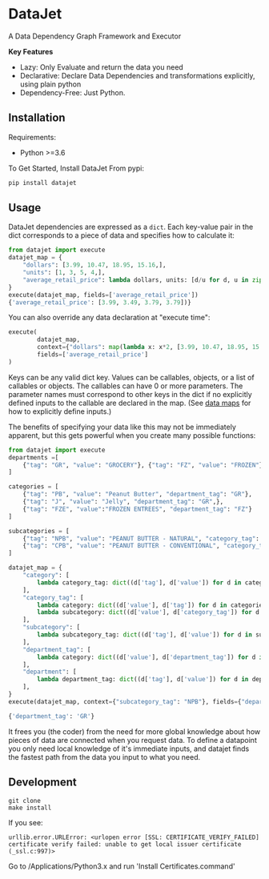 # DataJet

A Data Dependency Graph Framework and Executor

**Key Features**
- Lazy: Only Evaluate and return the data you need
- Declarative: Declare Data Dependencies and transformations explicitly, using plain python
- Dependency-Free: Just Python. 

## Installation
Requirements:
- Python >=3.6

To Get Started, Install DataJet From pypi:
```bash
pip install datajet
```

## Usage
DataJet dependencies are expressed as a `dict`. Each key-value pair in the dict corresponds to a piece of data and specifies how to calculate it:

```python
from datajet import execute
datajet_map = {
    "dollars": [3.99, 10.47, 18.95, 15.16,],
    "units": [1, 3, 5, 4,],
    "average_retail_price": lambda dollars, units: [d/u for d, u in zip(dollars, units)]
}
execute(datajet_map, fields=['average_retail_price'])
{'average_retail_price': [3.99, 3.49, 3.79, 3.79])}
```

You can also override any data declaration at "execute time":
```python
execute(
        datajet_map, 
        context={"dollars": map(lambda x: x*2, [3.99, 10.47, 18.95, 15.16,])}, 
        fields=['average_retail_price']
)

```

Keys can be any valid dict key. Values can be callables, objects, or a list of callables or objects. The callables can have 0 or more parameters. The parameter names must correspond to other keys in the dict if no explicitly defined inputs to the callable are declared in the map. (See [data maps](./data_map.md) for how to explicitly define inputs.)

The benefits of specifying your data like this may not be immediately apparent, but this gets powerful when you create many possible functions:

```python
from datajet import execute 
departments =[
    {"tag": "GR", "value": "GROCERY"}, {"tag": "FZ", "value": "FROZEN"}
]

categories = [
    {"tag": "PB", "value": "Peanut Butter", "department_tag": "GR"},
    {"tag": "J", "value": "Jelly", "department_tag": "GR",},
    {"tag": "FZE", "value":"FROZEN ENTREES", "department_tag": "FZ"}
]

subcategories = [
    {"tag": "NPB", "value": "PEANUT BUTTER - NATURAL", "category_tag": "PB"},
    {"tag": "CPB", "value": "PEANUT BUTTER - CONVENTIONAL", "category_tag": "PB"}
]

datajet_map = {
    "category": [
        lambda category_tag: dict((d['tag'], d['value']) for d in categories).get(category_tag),
    ],
    "category_tag": [
        lambda category: dict((d['value'], d['tag']) for d in categories).get(category),
        lambda subcategory: dict((d['value'], d['category_tag']) for d in subcategories).get(subcategory),
    ],
    "subcategory": [
        lambda subcategory_tag: dict((d['tag'], d['value']) for d in subcategories).get(subcategory_tag)
    ],
    "department_tag": [
        lambda category: dict((d['value'], d['department_tag']) for d in categories).get(category),
    ],
    "department": [
        lambda department_tag: dict((d['tag'], d['value']) for d in departments).get(department_tag),
    ],
}
execute(datajet_map, context={"subcategory_tag": "NPB"}, fields={"department_tag"})

{'department_tag': 'GR'}
```

It frees you (the coder) from the need for more global knowledge about how pieces of data are connected when you request data. To define a datapoint you only need local knowledge of it's immediate inputs, and datajet finds the fastest path from the data you input to what you need.


## Development
```
git clone
make install
```

If you see: 
```
urllib.error.URLError: <urlopen error [SSL: CERTIFICATE_VERIFY_FAILED] certificate verify failed: unable to get local issuer certificate (_ssl.c:997)>
```
Go to /Applications/Python3.x and run 'Install Certificates.command'
